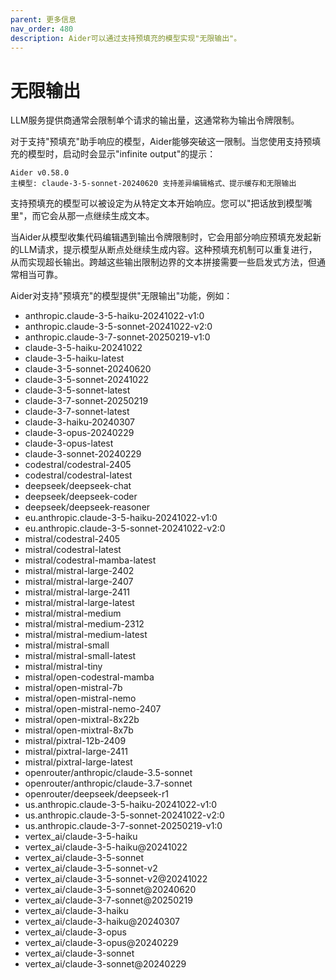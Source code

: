 ```yaml
--- 
parent: 更多信息
nav_order: 480
description: Aider可以通过支持预填充的模型实现"无限输出"。
---
```


# 无限输出

LLM服务提供商通常会限制单个请求的输出量，这通常称为输出令牌限制。

对于支持"预填充"助手响应的模型，Aider能够突破这一限制。当您使用支持预填充的模型时，启动时会显示"infinite output"的提示：

```
Aider v0.58.0
主模型: claude-3-5-sonnet-20240620 支持差异编辑格式、提示缓存和无限输出
```

支持预填充的模型可以被设定为从特定文本开始响应。您可以"把话放到模型嘴里"，而它会从那一点继续生成文本。

当Aider从模型收集代码编辑遇到输出令牌限制时，它会用部分响应预填充发起新的LLM请求，提示模型从断点处继续生成内容。这种预填充机制可以重复进行，从而实现超长输出。跨越这些输出限制边界的文本拼接需要一些启发式方法，但通常相当可靠。

Aider对支持"预填充"的模型提供"无限输出"功能，例如：

<!--[[[cog
import requests
import json

# 获取JSON数据
url = "https://raw.githubusercontent.com/BerriAI/litellm/refs/heads/main/model_prices_and_context_window.json"
response = requests.get(url)
data = json.loads(response.text)

# 筛选支持预填充的模型
prefill_models = [model for model, info in data.items() if info.get('supports_assistant_prefill') == True]

# 生成模型列表
model_list = "\n".join(f"- {model}" for model in sorted(prefill_models))

cog.out(model_list)
]]]-->
- anthropic.claude-3-5-haiku-20241022-v1:0
- anthropic.claude-3-5-sonnet-20241022-v2:0
- anthropic.claude-3-7-sonnet-20250219-v1:0
- claude-3-5-haiku-20241022
- claude-3-5-haiku-latest
- claude-3-5-sonnet-20240620
- claude-3-5-sonnet-20241022
- claude-3-5-sonnet-latest
- claude-3-7-sonnet-20250219
- claude-3-7-sonnet-latest
- claude-3-haiku-20240307
- claude-3-opus-20240229
- claude-3-opus-latest
- claude-3-sonnet-20240229
- codestral/codestral-2405
- codestral/codestral-latest
- deepseek/deepseek-chat
- deepseek/deepseek-coder
- deepseek/deepseek-reasoner
- eu.anthropic.claude-3-5-haiku-20241022-v1:0
- eu.anthropic.claude-3-5-sonnet-20241022-v2:0
- mistral/codestral-2405
- mistral/codestral-latest
- mistral/codestral-mamba-latest
- mistral/mistral-large-2402
- mistral/mistral-large-2407
- mistral/mistral-large-2411
- mistral/mistral-large-latest
- mistral/mistral-medium
- mistral/mistral-medium-2312
- mistral/mistral-medium-latest
- mistral/mistral-small
- mistral/mistral-small-latest
- mistral/mistral-tiny
- mistral/open-codestral-mamba
- mistral/open-mistral-7b
- mistral/open-mistral-nemo
- mistral/open-mistral-nemo-2407
- mistral/open-mixtral-8x22b
- mistral/open-mixtral-8x7b
- mistral/pixtral-12b-2409
- mistral/pixtral-large-2411
- mistral/pixtral-large-latest
- openrouter/anthropic/claude-3.5-sonnet
- openrouter/anthropic/claude-3.7-sonnet
- openrouter/deepseek/deepseek-r1
- us.anthropic.claude-3-5-haiku-20241022-v1:0
- us.anthropic.claude-3-5-sonnet-20241022-v2:0
- us.anthropic.claude-3-7-sonnet-20250219-v1:0
- vertex_ai/claude-3-5-haiku
- vertex_ai/claude-3-5-haiku@20241022
- vertex_ai/claude-3-5-sonnet
- vertex_ai/claude-3-5-sonnet-v2
- vertex_ai/claude-3-5-sonnet-v2@20241022
- vertex_ai/claude-3-5-sonnet@20240620
- vertex_ai/claude-3-7-sonnet@20250219
- vertex_ai/claude-3-haiku
- vertex_ai/claude-3-haiku@20240307
- vertex_ai/claude-3-opus
- vertex_ai/claude-3-opus@20240229
- vertex_ai/claude-3-sonnet
- vertex_ai/claude-3-sonnet@20240229
<!--[[[end]]]-->


